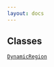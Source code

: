 ```yaml
---
layout: docs
---
```

## Classes

<a href="../object/DynamicRegion.html#DynamicRegion"
target="main"><code>DynamicRegion</code></a>  
